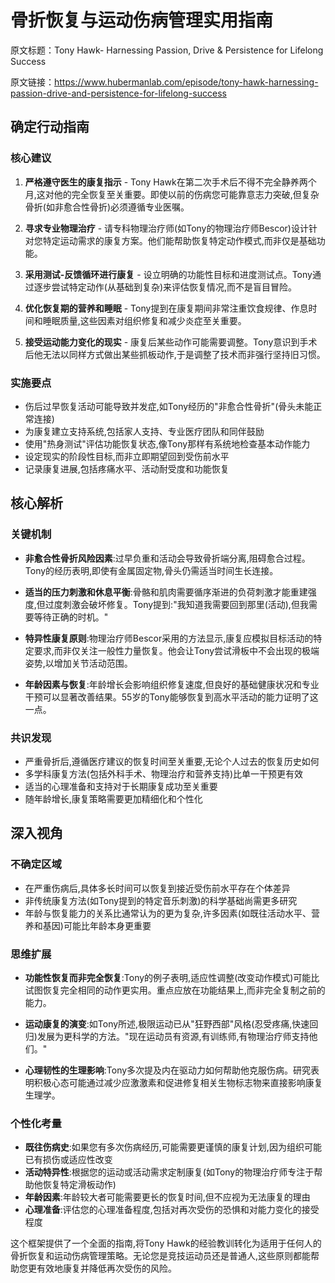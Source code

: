 # 骨折恢复与运动伤病管理实用指南

原文标题：Tony Hawk- Harnessing Passion, Drive & Persistence for Lifelong Success

原文链接：https://www.hubermanlab.com/episode/tony-hawk-harnessing-passion-drive-and-persistence-for-lifelong-success

<YouTube videoId="VOfwbcveP84" />

## 确定行动指南

### 核心建议
1. **严格遵守医生的康复指示** - Tony Hawk在第二次手术后不得不完全静养两个月,这对他的完全恢复至关重要。即使以前的伤病您可能靠意志力突破,但复杂骨折(如非愈合性骨折)必须遵循专业医嘱。
   
2. **寻求专业物理治疗** - 请专科物理治疗师(如Tony的物理治疗师Bescor)设计针对您特定运动需求的康复方案。他们能帮助恢复特定动作模式,而非仅是基础功能。

3. **采用测试-反馈循环进行康复** - 设立明确的功能性目标和进度测试点。Tony通过逐步尝试特定动作(从基础到复杂)来评估恢复情况,而不是盲目冒险。

4. **优化恢复期的营养和睡眠** - Tony提到在康复期间非常注重饮食规律、作息时间和睡眠质量,这些因素对组织修复和减少炎症至关重要。

5. **接受运动能力变化的现实** - 康复后某些动作可能需要调整。Tony意识到手术后他无法以同样方式做出某些抓板动作,于是调整了技术而非强行坚持旧习惯。

### 实施要点
- 伤后过早恢复活动可能导致并发症,如Tony经历的"非愈合性骨折"(骨头未能正常连接)
- 为康复建立支持系统,包括家人支持、专业医疗团队和同伴鼓励
- 使用"热身测试"评估功能恢复状态,像Tony那样有系统地检查基本动作能力
- 设定现实的阶段性目标,而非立即期望回到受伤前水平
- 记录康复进展,包括疼痛水平、活动耐受度和功能恢复

## 核心解析

### 关键机制
- **非愈合性骨折风险因素**:过早负重和活动会导致骨折端分离,阻碍愈合过程。Tony的经历表明,即使有金属固定物,骨头仍需适当时间生长连接。

- **适当的压力刺激和休息平衡**:骨骼和肌肉需要循序渐进的负荷刺激才能重建强度,但过度刺激会破坏修复。Tony提到:"我知道我需要回到那里(活动),但我需要等待正确的时机。"

- **特异性康复原则**:物理治疗师Bescor采用的方法显示,康复应模拟目标活动的特定要求,而非仅关注一般性力量恢复。他会让Tony尝试滑板中不会出现的极端姿势,以增加关节活动范围。

- **年龄因素与恢复**:年龄增长会影响组织修复速度,但良好的基础健康状况和专业干预可以显著改善结果。55岁的Tony能够恢复到高水平活动的能力证明了这一点。

### 共识发现
- 严重骨折后,遵循医疗建议的恢复时间至关重要,无论个人过去的恢复历史如何
- 多学科康复方法(包括外科手术、物理治疗和营养支持)比单一干预更有效
- 适当的心理准备和支持对于长期康复成功至关重要
- 随年龄增长,康复策略需要更加精细化和个性化

## 深入视角

### 不确定区域
- 在严重伤病后,具体多长时间可以恢复到接近受伤前水平存在个体差异
- 非传统康复方法(如Tony提到的特定音乐刺激)的科学基础尚需更多研究
- 年龄与恢复能力的关系比通常认为的更为复杂,许多因素(如既往活动水平、营养和基因)可能比年龄本身更重要

### 思维扩展
- **功能性恢复而非完全恢复**:Tony的例子表明,适应性调整(改变动作模式)可能比试图恢复完全相同的动作更实用。重点应放在功能结果上,而非完全复制之前的能力。

- **运动康复的演变**:如Tony所述,极限运动已从"狂野西部"风格(忍受疼痛,快速回归)发展为更科学的方法。"现在运动员有资源,有训练师,有物理治疗师支持他们。"

- **心理韧性的生理影响**:Tony多次提及内在驱动力如何帮助他克服伤病。研究表明积极心态可能通过减少应激激素和促进修复相关生物标志物来直接影响康复生理学。

### 个性化考量
- **既往伤病史**:如果您有多次伤病经历,可能需要更谨慎的康复计划,因为组织可能已有损伤或适应性改变
- **活动特异性**:根据您的运动或活动需求定制康复(如Tony的物理治疗师专注于帮助他恢复特定滑板动作)
- **年龄因素**:年龄较大者可能需要更长的恢复时间,但不应视为无法康复的理由
- **心理准备**:评估您的心理准备程度,包括对再次受伤的恐惧和对能力变化的接受程度

这个框架提供了一个全面的指南,将Tony Hawk的经验教训转化为适用于任何人的骨折恢复和运动伤病管理策略。无论您是竞技运动员还是普通人,这些原则都能帮助您更有效地康复并降低再次受伤的风险。
